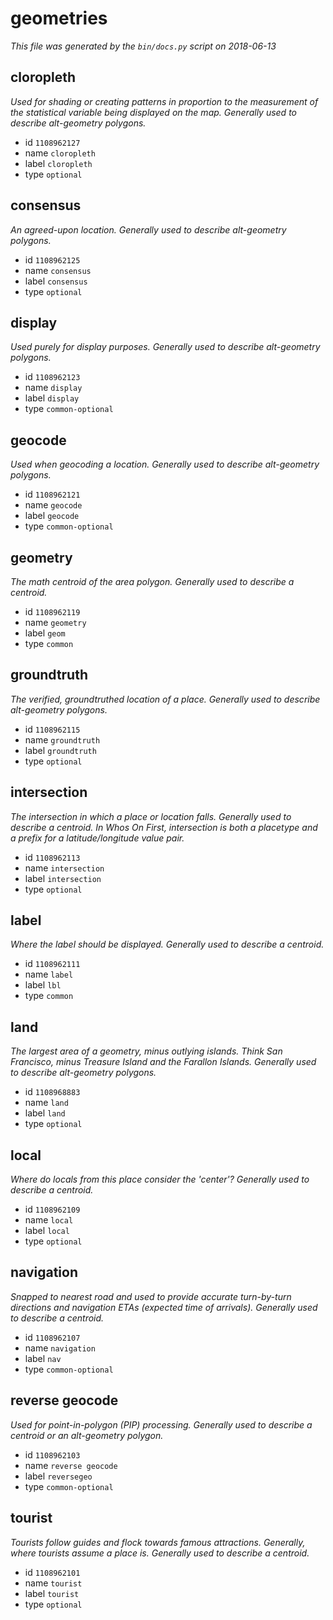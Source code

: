 # geometries

_This file was generated by the `bin/docs.py` script on 2018-06-13_

## cloropleth

_Used for shading or creating patterns in proportion to the measurement of the statistical variable being displayed on the map. Generally used to describe alt-geometry polygons._

* id `1108962127`
* name `cloropleth`
* label `cloropleth`
* type `optional`

## consensus

_An agreed-upon location. Generally used to describe alt-geometry polygons._

* id `1108962125`
* name `consensus`
* label `consensus`
* type `optional`

## display

_Used purely for display purposes. Generally used to describe alt-geometry polygons._

* id `1108962123`
* name `display`
* label `display`
* type `common-optional`

## geocode

_Used when geocoding a location. Generally used to describe alt-geometry polygons._

* id `1108962121`
* name `geocode`
* label `geocode`
* type `common-optional`

## geometry

_The math centroid of the area polygon. Generally used to describe a centroid._

* id `1108962119`
* name `geometry`
* label `geom`
* type `common`

## groundtruth

_The verified, groundtruthed location of a place. Generally used to describe alt-geometry polygons._

* id `1108962115`
* name `groundtruth`
* label `groundtruth`
* type `optional`

## intersection

_The intersection in which a place or location falls. Generally used to describe a centroid. In Whos On First, intersection is both a placetype and a prefix for a latitude/longitude value pair._

* id `1108962113`
* name `intersection`
* label `intersection`
* type `optional`

## label

_Where the label should be displayed. Generally used to describe a centroid._

* id `1108962111`
* name `label`
* label `lbl`
* type `common`

## land

_The largest area of a geometry, minus outlying islands. Think San Francisco, minus Treasure Island and the Farallon Islands. Generally used to describe alt-geometry polygons._

* id `1108968883`
* name `land`
* label `land`
* type `optional`

## local

_Where do locals from this place consider the 'center'? Generally used to describe a centroid._

* id `1108962109`
* name `local`
* label `local`
* type `optional`

## navigation

_Snapped to nearest road and used to provide accurate turn-by-turn directions and navigation ETAs (expected time of arrivals). Generally used to describe a centroid._

* id `1108962107`
* name `navigation`
* label `nav`
* type `common-optional`

## reverse geocode

_Used for point-in-polygon (PIP) processing. Generally used to describe a centroid or an alt-geometry polygon._

* id `1108962103`
* name `reverse geocode`
* label `reversegeo`
* type `common-optional`

## tourist

_Tourists follow guides and flock towards famous attractions. Generally, where tourists assume a place is. Generally used to describe a centroid._

* id `1108962101`
* name `tourist`
* label `tourist`
* type `optional`

